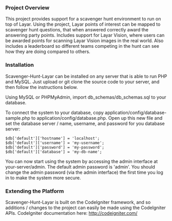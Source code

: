 ### Project Overview

This project provides support for a scavenger hunt environment to run on top of Layar. Using the project, Layar points of interest can be mapped to scavenger hunt questions, that when answered correctly award the answering party points. Includes support for Layar Vision, where users can be awarded points for scanning Layar Vision images in the real world. Also includes a leaderboard so different teams competing in the hunt can see how they are doing compared to others.

### Installation

Scavenger-Hunt-Layar can be installed on any server that is able to run PHP and MySQL. Just upload or git clone the source code to your server, and then follow the instructions below.

Using MySQL or PHPMyAdmin, import db_schemas/db_schemas.sql to your database.

To connect the system to your database, copy application/config/database-sample.php to application/config/database.php. Open up this new file and set the database server / name, username, and password for you database server:
    
    $db['default']['hostname'] = 'localhost';
    $db['default']['username'] = 'my-username';
    $db['default']['password'] = 'my-password';
    $db['default']['database'] = 'my-db-name';

You can now start using the system by accessing the admin interface at your-server/admin. The default admin password is 'admin'. You should change the admin password (via the admin interface) the first time you log in to make the system more secure.

### Extending the Platform

Scavenger-Hunt-Layar is built on the CodeIgniter framework, and so additions / changes to the project can easily be made using the CodeIgniter APIs. CodeIgniter documentation here: http://codeigniter.com/